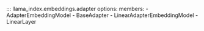 ::: llama_index.embeddings.adapter
    options:
      members:
        - AdapterEmbeddingModel
        - BaseAdapter
        - LinearAdapterEmbeddingModel
        - LinearLayer
